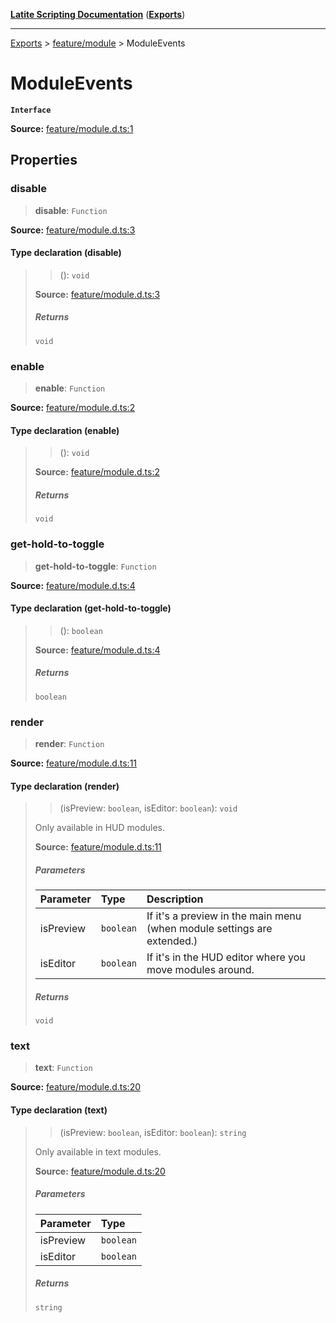 [**Latite Scripting Documentation**](../../README.md) ([**Exports**](../../exports.md))

---

[Exports](../../exports.md) > [feature/module](../index.md) > ModuleEvents

# ModuleEvents

**`Interface`**

**Source:** [feature/module.d.ts:1](https://github.com/LatiteScripting/latitescripting.github.io/blob/1c6b44e/definitions/feature/module.d.ts#L1)

## Properties

### disable

> **disable**: `Function`

**Source:** [feature/module.d.ts:3](https://github.com/LatiteScripting/latitescripting.github.io/blob/1c6b44e/definitions/feature/module.d.ts#L3)

#### Type declaration (disable)

> > (): `void`
>
> **Source:** [feature/module.d.ts:3](https://github.com/LatiteScripting/latitescripting.github.io/blob/1c6b44e/definitions/feature/module.d.ts#L3)
>
> ##### Returns
>
> `void`

### enable

> **enable**: `Function`

**Source:** [feature/module.d.ts:2](https://github.com/LatiteScripting/latitescripting.github.io/blob/1c6b44e/definitions/feature/module.d.ts#L2)

#### Type declaration (enable)

> > (): `void`
>
> **Source:** [feature/module.d.ts:2](https://github.com/LatiteScripting/latitescripting.github.io/blob/1c6b44e/definitions/feature/module.d.ts#L2)
>
> ##### Returns
>
> `void`

### get-hold-to-toggle

> **get-hold-to-toggle**: `Function`

**Source:** [feature/module.d.ts:4](https://github.com/LatiteScripting/latitescripting.github.io/blob/1c6b44e/definitions/feature/module.d.ts#L4)

#### Type declaration (get-hold-to-toggle)

> > (): `boolean`
>
> **Source:** [feature/module.d.ts:4](https://github.com/LatiteScripting/latitescripting.github.io/blob/1c6b44e/definitions/feature/module.d.ts#L4)
>
> ##### Returns
>
> `boolean`

### render

> **render**: `Function`

**Source:** [feature/module.d.ts:11](https://github.com/LatiteScripting/latitescripting.github.io/blob/1c6b44e/definitions/feature/module.d.ts#L11)

#### Type declaration (render)

> > (isPreview: `boolean`, isEditor: `boolean`): `void`
>
> Only available in HUD modules.
>
> **Source:** [feature/module.d.ts:11](https://github.com/LatiteScripting/latitescripting.github.io/blob/1c6b44e/definitions/feature/module.d.ts#L11)
>
> ##### Parameters
>
> | Parameter | Type      | Description                                                             |
> | :-------- | :-------- | :---------------------------------------------------------------------- |
> | isPreview | `boolean` | If it's a preview in the main menu (when module settings are extended.) |
> | isEditor  | `boolean` | If it's in the HUD editor where you move modules around.                |
>
> ##### Returns
>
> `void`

### text

> **text**: `Function`

**Source:** [feature/module.d.ts:20](https://github.com/LatiteScripting/latitescripting.github.io/blob/1c6b44e/definitions/feature/module.d.ts#L20)

#### Type declaration (text)

> > (isPreview: `boolean`, isEditor: `boolean`): `string`
>
> Only available in text modules.
>
> **Source:** [feature/module.d.ts:20](https://github.com/LatiteScripting/latitescripting.github.io/blob/1c6b44e/definitions/feature/module.d.ts#L20)
>
> ##### Parameters
>
> | Parameter | Type      |
> | :-------- | :-------- |
> | isPreview | `boolean` |
> | isEditor  | `boolean` |
>
> ##### Returns
>
> `string`
